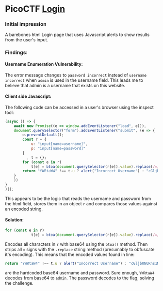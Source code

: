 # PicoCTF [Login](https://play.picoctf.org/practice/challenge/200)
### Initial impression

A barebones html Login page that uses Javascript alerts to show results from the user's input.

### Findings:
#### Username Enumeration Vulnerability:
The error message changes to ```password incorrect``` instead of ```username incorrect``` when ```admin``` is used in the username field. This leads me to believe that admin is a username that exists on this website.

#### Client side Javascript:
The following code can be accessed in a user's browser using the inspect tool:

```js
(async () => {
    await new Promise((e => window.addEventListener("load", e))),
    document.querySelector("form").addEventListener("submit", (e => {
        e.preventDefault();
        const r = {
            u: "input[name=username]",
            p: "input[name=password]"
        }
          , t = {};
        for (const e in r)
            t[e] = btoa(document.querySelector(r[e]).value).replace(/=/g, "");
        return "YWRtaW4" !== t.u ? alert("Incorrect Username") : "cGljb0NURns1M3J2M3JfNTNydjNyXzUzcnYzcl81M3J2M3JfNTNydjNyfQ" !== t.p ? alert("Incorrect Password") : void alert(`Correct Password! Your flag is ${atob(t.p)}.`)
    }
    ))
}
)();
```
This appears to be the logic that reads the username and password from the html field, stores them in an object ```r``` and compares those values against an encoded string.

#### Solution:
```js
for (const e in r)
            t[e] = btoa(document.querySelector(r[e]).value).replace(/=/g, "");
```
Encodes all characters in ```r``` with base64 using the ```btoa()``` method. Then strips all ```=``` signs with the ```.replace``` string method (presumably to obfuscate it's encoding). This means that the encoded values found in line:
```js
return "YWRtaW4" !== t.u ? alert("Incorrect Username") : "cGljb0NURns1M3J2M3JfNTNydjNyXzUzcnYzcl81M3J2M3JfNTNydjNyfQ" !== t.p ? alert("Incorrect Password") : void alert(`Correct Password! Your flag is ${atob(t.p)}.`)
```
are the hardcoded base64 username and password. Sure enough, ```YWRtaW4``` decodes from base64 to ```admin```. The password decodes to the flag, solving the challenge.